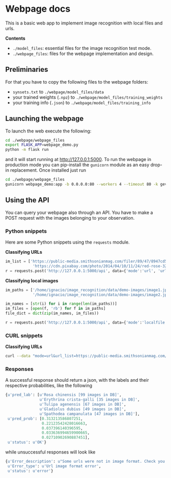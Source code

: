 # Webpage docs

This is a basic web app to implement image recognition with local files and urls.

**Contents**

- `./model_files`: essential files for the image recognition test mode.
- `./webpage_files`: files for the webpage implementation and design.

## Preliminaries

For that you have to copy the following files to the webpage folders:

- `synsets.txt` to `./webpage/model_files/data` 
- your trained weights (`.npz`) to `./webpage/model_files/training_weights`
- your training info (`.json`) to  `./webpage/model_files/training_info`

## Launching the webpage

To launch the web execute the following:

```bash
cd ./webpage/webpage_files
export FLASK_APP=webpage_demo.py
python -m flask run
```
and it will start running at http://127.0.0.1:5000. To run the webpage in production mode you can pip-install the `gunicorn` module as an easy drop-in replacement. Once installed just run

```bash
cd ./webpage/webpage_files
gunicorn webpage_demo:app -b 0.0.0.0:80 --workers 4 --timeout 80 -k gevent
```

## Using the API

You can query your webpage also through an API. You have to make a POST request with the images belonging to your observation.

### Python snippets
Here are some Python snippets using the `requests` module.

**Classifying URLs**
```python
im_list = ['https://public-media.smithsonianmag.com/filer/89/47/8947cd5c-ac01-4c0e-891a-505517cc0663/istock-540753808.jpg', 
			'https://cdn.pixabay.com/photo/2014/04/10/11/24/red-rose-320868_960_720.jpg']
r = requests.post('http://127.0.0.1:5000/api', data={'mode':'url', 'url_list':im_list})
```

**Classifying local images**

```python
im_paths = ['/home/ignacio/image_recognition/data/demo-images/image1.jpg',
			'/home/ignacio/image_recognition/data/demo-images/image2.jpg']

im_names = [str(i) for i in range(len(im_paths))]
im_files = [open(f, 'rb') for f in im_paths]
file_dict = dict(zip(im_names, im_files))

r = requests.post('http://127.0.0.1:5000/api', data={'mode':'localfile'}, files=file_dict)
```

### CURL snippets

**Classifying URLs**
```bash
curl --data "mode=url&url_list=https://public-media.smithsonianmag.com/filer/89/47/8947cd5c-ac01-4c0e-891a-505517cc0663/istock-540753808.jpg&url_list=https://cdn.pixabay.com/photo/2014/04/10/11/24/red-rose-320868_960_720.jpg" http://127.0.0.1:5000/api
```


### Responses

A successful response should return a json, with the labels and their respective probabilities, like the following

```python
{u'pred_lab': [u'Rosa chinensis [99 images in DB]',
 			   u'Erythrina crista-galli [35 images in DB]',
 			   u'Tulipa agenensis [67 images in DB]',
  			   u'Gladiolus dubius [49 images in DB]',
			   u'Spathodea campanulata [47 images in DB]'],
 u'pred_prob': [0.313213586807251,
 				0.22123542428016663,
		 	    0.037396140396595,
		    	0.033636994659900665,
		 	    0.02710902690887451],
 u'status': u'OK'}
```
while unsuccessful responses will look like

```python
{u'Error_description': u"Some urls were not in image format. Check you didn't uploaded a preview of the image rather than the image itself.",
 u'Error_type': u'Url image format error',
 u'status': u'error'}
```